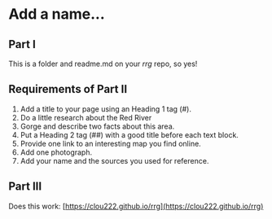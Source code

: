 # Add a name...

## Part I

This is a folder and readme.md on your *rrg* repo, so yes!

## Requirements of Part II

1. Add a title to your page using an Heading 1 tag (#).
2. Do a little research about the Red River 
3. Gorge and describe two facts about this area.
4. Put a Heading 2 tag (##) with a good title before each text block.
5. Provide one link to an interesting map you find online.
6. Add one photograph.
7. Add your name and the sources you used for reference.

## Part III

Does this work: [https://clou222.github.io/rrg](https://clou222.github.io/rrg)